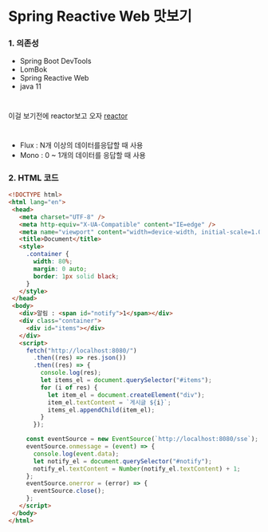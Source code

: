 # Spring Reactive Web 맛보기

### 1. 의존성
- Spring Boot DevTools
- LomBok
- Spring Reactive Web
- java 11


# 
 이걸 보기전에 reactor보고 오자
 [reactor](https://github.com/LEEJAECHEOL/reactor)
 
# 
 - Flux : N개 이상의 데이터를응답할 때 사용
 - Mono : 0 ~ 1개의 데이터를 응답할 때 사용
 
 
 
### 2. HTML 코드
 
 ```html
 <!DOCTYPE html>
<html lang="en">
  <head>
    <meta charset="UTF-8" />
    <meta http-equiv="X-UA-Compatible" content="IE=edge" />
    <meta name="viewport" content="width=device-width, initial-scale=1.0" />
    <title>Document</title>
    <style>
      .container {
        width: 80%;
        margin: 0 auto;
        border: 1px solid black;
      }
    </style>
  </head>
  <body>
    <div>알림 : <span id="notify">1</span></div>
    <div class="container">
      <div id="items"></div>
    </div>
    <script>
      fetch("http://localhost:8080/")
        .then((res) => res.json())
        .then((res) => {
          console.log(res);
          let items_el = document.querySelector("#items");
          for (i of res) {
            let item_el = document.createElement("div");
            item_el.textContent = `게시글 ${i}`;
            items_el.appendChild(item_el);
          }
        });

      const eventSource = new EventSource(`http://localhost:8080/sse`);
      eventSource.onmessage = (event) => {
        console.log(event.data);
        let notify_el = document.querySelector("#notify");
        notify_el.textContent = Number(notify_el.textContent) + 1;
      };
      eventSource.onerror = (error) => {
        eventSource.close();
      };
    </script>
  </body>
</html>
 
 ```